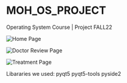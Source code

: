 # MOH_OS_PROJECT

Operating System Course | Project FALL22

![Home Page](https://user-images.githubusercontent.com/101018825/163274178-a229ba17-c6f4-4732-b47d-7324847990d3.png)

![Doctor Review Page](https://user-images.githubusercontent.com/101018825/163274234-3b282940-da51-45f1-8af5-4370adde1e23.png)

![Treatment Page](https://user-images.githubusercontent.com/101018825/163274241-342efda7-4627-48ac-b0be-997ca95caa03.png)

Libararies we used:
  pyqt5
  pyqt5-tools
  pyside2

